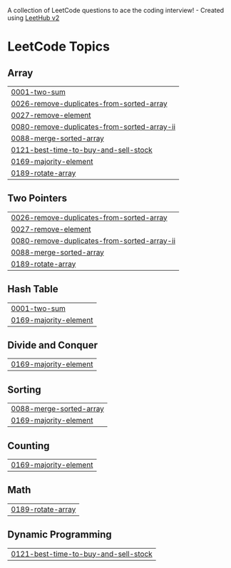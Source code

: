 A collection of LeetCode questions to ace the coding interview! - Created using [LeetHub v2](https://github.com/arunbhardwaj/LeetHub-2.0)
<!---LeetCode Topics Start-->
# LeetCode Topics
## Array
|  |
| ------- |
| [0001-two-sum](https://github.com/dbuttig/leetcode_problems/tree/master/0001-two-sum) |
| [0026-remove-duplicates-from-sorted-array](https://github.com/dbuttig/leetcode_problems/tree/master/0026-remove-duplicates-from-sorted-array) |
| [0027-remove-element](https://github.com/dbuttig/leetcode_problems/tree/master/0027-remove-element) |
| [0080-remove-duplicates-from-sorted-array-ii](https://github.com/dbuttig/leetcode_problems/tree/master/0080-remove-duplicates-from-sorted-array-ii) |
| [0088-merge-sorted-array](https://github.com/dbuttig/leetcode_problems/tree/master/0088-merge-sorted-array) |
| [0121-best-time-to-buy-and-sell-stock](https://github.com/dbuttig/leetcode_problems/tree/master/0121-best-time-to-buy-and-sell-stock) |
| [0169-majority-element](https://github.com/dbuttig/leetcode_problems/tree/master/0169-majority-element) |
| [0189-rotate-array](https://github.com/dbuttig/leetcode_problems/tree/master/0189-rotate-array) |
## Two Pointers
|  |
| ------- |
| [0026-remove-duplicates-from-sorted-array](https://github.com/dbuttig/leetcode_problems/tree/master/0026-remove-duplicates-from-sorted-array) |
| [0027-remove-element](https://github.com/dbuttig/leetcode_problems/tree/master/0027-remove-element) |
| [0080-remove-duplicates-from-sorted-array-ii](https://github.com/dbuttig/leetcode_problems/tree/master/0080-remove-duplicates-from-sorted-array-ii) |
| [0088-merge-sorted-array](https://github.com/dbuttig/leetcode_problems/tree/master/0088-merge-sorted-array) |
| [0189-rotate-array](https://github.com/dbuttig/leetcode_problems/tree/master/0189-rotate-array) |
## Hash Table
|  |
| ------- |
| [0001-two-sum](https://github.com/dbuttig/leetcode_problems/tree/master/0001-two-sum) |
| [0169-majority-element](https://github.com/dbuttig/leetcode_problems/tree/master/0169-majority-element) |
## Divide and Conquer
|  |
| ------- |
| [0169-majority-element](https://github.com/dbuttig/leetcode_problems/tree/master/0169-majority-element) |
## Sorting
|  |
| ------- |
| [0088-merge-sorted-array](https://github.com/dbuttig/leetcode_problems/tree/master/0088-merge-sorted-array) |
| [0169-majority-element](https://github.com/dbuttig/leetcode_problems/tree/master/0169-majority-element) |
## Counting
|  |
| ------- |
| [0169-majority-element](https://github.com/dbuttig/leetcode_problems/tree/master/0169-majority-element) |
## Math
|  |
| ------- |
| [0189-rotate-array](https://github.com/dbuttig/leetcode_problems/tree/master/0189-rotate-array) |
## Dynamic Programming
|  |
| ------- |
| [0121-best-time-to-buy-and-sell-stock](https://github.com/dbuttig/leetcode_problems/tree/master/0121-best-time-to-buy-and-sell-stock) |
<!---LeetCode Topics End-->